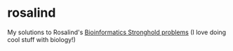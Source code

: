 # rosalind
My solutions to Rosalind's [Bioinformatics Stronghold problems](http://rosalind.info/problems/list-view/) (I love doing cool stuff with biology!)
